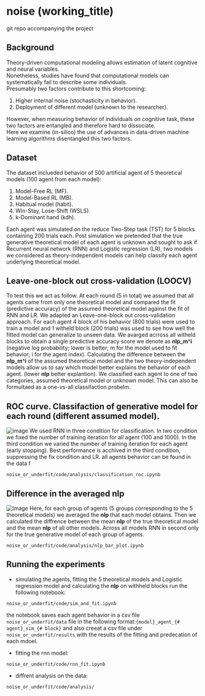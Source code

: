 # noise (working_title)
git repo accompanying the project 

## Background 
Theory-driven computational modeling allows estimation of latent cognitive and neural variables.  
Nonetheless, studies have found that computational models can systematically fail to describe some individuals.  
Presumably two factors contribute to this shortcoming:  
1. Higher internal noise (stochasticity in behavior).
2. Deployment of different model (unknown to the researcher).  

However, when measuring behavior of individuals on cognitive task, these two factors are entangled and therefore hard to dissociate.  
Here we examine (in-silico) the use of advances in data-driven machine learning algorithms disentangled this two factors.  

## Dataset
The dataset inclueded behavior of 500 artificial agent of 5 theoretical models (100 agent from each model):
1. Model-Free RL (MF). 
2. Model-Based RL (MB). 
3. Habitual model (habit). 
4. Win-Stay, Lose-Shift (WSLS). 
5. k-Dominant hand (kdh).  

Each agent was simulated on the reduce Two-Step task (TST) for 5 blocks containing 200 trials each. 
Post simulation we pretended that the true generative theoretical model of each agent is unknown and sought to ask if Recurrent neural network (RNN) and Logistic regression (LR), two models we considered as theory-independent models can help classify each agent underlying theoretical model. 

## Leave-one-block out cross-validation (LOOCV)
To test this we act as follow. At each round (5 in total) we assumed that all agents came from only one theoretical model and compared the fit (predictive accuracy) of the assumed theoretical model against the fit of RNN and LR. We adapted an Leave-one-block out cross-validation approach. For each agent 4 block of his behavior (800 trials) were used to train a model and 1 witheld block (200 trials) was used to see how well the fitted model can generalize to unseen data. We avarged acrross all witheld blocks to obtain a single predictive accuracy score we denote as **nlp_m^i** (negative log probability; lower is better; m for the model used to fit behavior; i for the agent index). Calculating the difference between the **nlp_m^i** of the assumed theoretical model and the two theory-independent models allow us to say which model better explains the behavior of each agent. (lower **nlp** better explantion). We classified each agent to one of two categories, assumed theoretical model or unknown model. This can also be formultaed as a one-vs-all classifaction probelm. 

## ROC curve. Classifaction of generative model for each round (different assumed model).   
![image](https://github.com/yoavger/noise_or_underfit/blob/main/plots/roc_0.png)
We used RNN in three condition for classification. In two condition we fixed the number of training iteration for all agent (100 and 1000). In the third condition we varied the number of training iteration for each agent (early stopping). Best performance is acchived in the third condition, suppressing the fix condition and LR. 
all agents behavior can be found in the data f
```
noise_or_underfit/code/analysis/classification_roc.ipynb
```

## Difference in the averaged **nlp** 
![image](https://github.com/yoavger/noise_or_underfit/blob/main/plots/bar_plot.png)
Here, for each group of agents (5 groups corresponding to the 5 theoretical models) we averaged the **nlp** that each model obtains. Then we calculated the diffrence between the mean  **nlp** of the true theoretical model and the mean **nlp**  of all other models.  Across all models RNN in second only for the true generative model of each group of agents.
```
noise_or_underfit/code/analysis/nlp_bar_plot.ipynb
```

## Running the experiments 
- simulating the agents, fitting the 5 theoretical models and Logistic regression model and calculating the **nlp** on withheld blocks
run the following notebook:
```
noise_or_underfit/code/sim_and_fit.ipynb
```
the notebook saves each agent behavior in a csv file ```noise_or_underfit/data``` file in the following format:```{model}_agent_{# agent}_sim_{# block}```
and also creeat a csv file under ```noise_or_underfit/results``` with the results of the fitting and predecation of each mdoel. 

- fitting the rnn model: 
```
noise_or_underfit/code/rnn_fit.ipynb
```

- diffrent analysis on the data:
```
noise_or_underfit/code/analysis/
```


